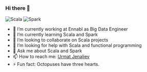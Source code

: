 ### Hi there 👋

![Scala](https://img.shields.io/badge/-Scala-D92121?logo=scala)
![Spark](https://img.shields.io/badge/-Spark-fff?logo=Apache%20Spark)

- 🔭 I’m currently working at Ennabl as Big Data Engineer
- 🌱 I’m currently learning Scala and Spark
- 👯 I’m looking to collaborate on Scala projects
- 🤔 I’m looking for help with Scala and functional programming
- 💬 Ask me about Scala and Spark
- 📫 How to reach me: [Urmat Jenaliev](mailto:urmat.zhenaliev@gmail.com?subject=[Github])
- ⚡ Fun fact: Octopuses have three hearts.
